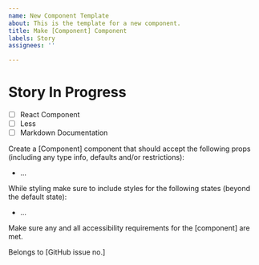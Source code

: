 ```yaml
---
name: New Component Template
about: This is the template for a new component.
title: Make [Component] Component
labels: Story
assignees: ''

---
```


# Story In Progress

- [ ] React Component
- [ ] Less
- [ ] Markdown Documentation

Create a [Component] component that should accept the following props (including any type info, defaults and/or restrictions):
- ...

While styling make sure to include styles for the following states (beyond the default state):
- ...

Make sure any and all accessibility requirements for the [component] are met.

Belongs to [GitHub issue no.]
